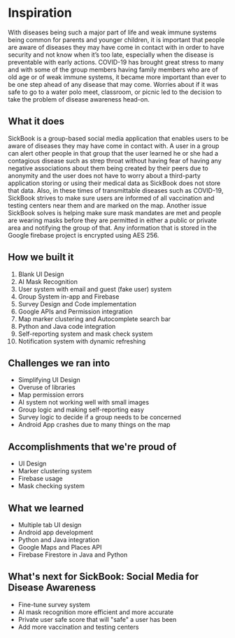 # Inspiration
 With diseases being such a major part of life and weak immune systems being common for parents and younger children, it is important that people are aware of diseases they may have come in contact with in order to have security and not know when it’s too late, especially when the disease is preventable with early actions. COVID-19 has brought great stress to many and with some of the group members having family members who are of old age or of weak immune systems, it became more important than ever to be one step ahead of any disease that may come. Worries about if it was safe to go to a water polo meet, classroom, or picnic led to the decision to take the problem of disease awareness head-on.
 ## What it does
 SickBook is a group-based social media application that enables users to be aware of diseases they may have come in contact with. A user in a group can alert other people in that group that the user learned he or she had a contagious disease such as strep throat without having fear of having any negative associations about them being created by their peers due to anonymity and the user does not have to worry about a third-party application storing or using their medical data as SickBook does not store that data. Also, in these times of transmittable diseases such as COVID-19, SickBook strives to make sure users are informed of all vaccination and testing centers near them and are marked on the map. Another issue SickBook solves is helping make sure mask mandates are met and people are wearing masks before they are permitted in either a public or private area and notifying the group of that. Any information that is stored in the Google firebase project is encrypted using AES 256.

 ## How we built it
 1. Blank UI Design
 2. AI Mask Recognition
 3. User system with email and guest (fake user) system
 4. Group System in-app and Firebase
 5. Survey Design and Code implementation
 6. Google APIs and Permission integration
 7. Map marker clustering and Autocomplete search bar
 8. Python and Java code integration
 9. Self-reporting system and mask check system
 10. Notification system with dynamic refreshing


 ## Challenges we ran into

 - Simplifying UI Design
 - Overuse of libraries
 - Map permission errors
 - AI system not working well with small images
 - Group logic and making self-reporting easy
 - Survey logic to decide if a group needs to be concerned
 - Android App crashes due to many things on the map

 ## Accomplishments that we're proud of
 - UI Design
 - Marker clustering system 
 - Firebase usage
 - Mask checking system

 ## What we learned
 - Multiple tab UI design 
 - Android app development
 - Python and Java integration
 - Google Maps and Places API
 - Firebase Firestore in Java and Python

 ## What's next for SickBook: Social Media for Disease Awareness
 - Fine-tune survey system
 - AI mask recognition more efficient and more accurate
 - Private user safe score that will "safe" a user has been
 - Add more vaccination  and testing centers
